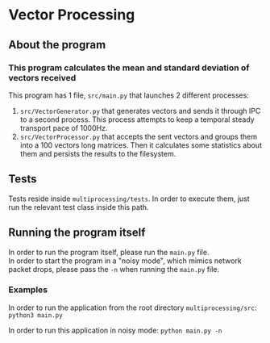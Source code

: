 # Vector Processing #

## About the program ##
### This program calculates the mean and standard deviation of vectors received ###

This program has 1 file, `src/main.py` that launches 2 different processes:
1. `src/VectorGenerator.py` that generates vectors and sends it through IPC to a second process. This process attempts to keep a temporal steady transport pace of 1000Hz.
2. `src/VectorProcessor.py` that accepts the sent vectors and groups them into a 100 vectors long matrices. Then it calculates some statistics about them and persists the results to the filesystem. 

## Tests ##
Tests reside inside `multiprocessing/tests`. In order to execute them, just run the relevant test class inside this path.

## Running the program itself ##
In order to run the program itself, please run the `main.py` file. 
<br>In order to start the program in a "noisy mode", which mimics network packet drops, please pass the `-n` when running the `main.py` file.

### Examples ###
In order to run the application from the root directory `multiprocessing/src`: `python3 main.py`

In order to run this application in noisy mode: `python main.py -n`